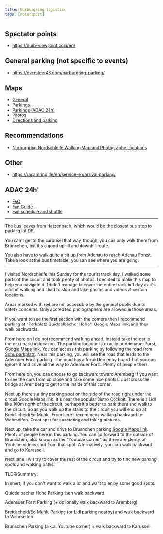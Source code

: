 ```yaml
---
title: Nurburgring logistics
tags: [motorsport]
---
```


## Spectator points
* https://nurb-viewpoint.com/en/

## General parking (not specific to events)
* https://oversteer48.com/nurburgring-parking/

## Maps
* [General](https://www.nuerburgring-langstrecken-serie.de/wp-content/uploads/2018/03/streckenskizze-1.jpg)
* [Parkings](https://www.currusracing.com/plans/plan-parkings-nurburgring.pdf)
* [Parkings (ADAC 24h)](https://www.24h-rennen.de/parkplaetze-am-nuerburgring/)
* [Photos](https://www.reddit.com/media?url=https%3A%2F%2Fpreview.redd.it%2Fnurburgring-nordschleife-walking-map-and-photography-v0-y49m16qjdnqb1.jpg)
* [Directions and parking](https://nuerburgring.de/info/nuerburgring/parking?locale=en)

## Recommendations
* [Nurburgring Nordschleife Walking Map and Photography Locations](https://www.reddit.com/r/nurburgring/comments/16swm3g/comment/k2br1wk/)

## Other
* https://radamring.de/en/service-en/arrival-parking/

## ADAC 24h'
* [FAQ](https://www.24h-rennen.de/ticket-faq/#1746436914049-1797d337-5cb8)
* [Fan Guide](https://www.24h-rennen.de/fan-guide-2025-online-lesen/)
* [Fan schedule and shuttle](https://www.24h-rennen.de/fan-zeitplan)

---

The bus leaves from Hatzenbach, which would be the closest bus stop to parking lot D9.

You can't get to the carousel that way, though; you can only walk there from Brünnchen, but it's a good uphill and downhill route.

You also have to walk quite a bit up from Adenau to reach Adenau Forest.
Take a look at the bus timetable; you can see where you are going.

---

I visited Nordschleife this Sunday for the tourist track day. I walked some parts of the circuit and took plenty of photos. I decided to make this map to help you navigate it. I didn't manage to cover the entire track in 1 day as it's a lot of walking and I had to stop and take photos and videos at certain locations.

Areas marked with red are not accessible by the general public due to safety concerns. Only accredited photographers are allowed in those areas.

If you want to see the first section with the corners then I recommend parking at "Parkplatz Quiddelbacher Höhe", [Google Maps link](https://maps.app.goo.gl/XBTVfzWZLTuzZvoq6), and then walk backwards.

From here on I do not recommend walking ahead, instead take the car to the next parking location. The parking location is exactly at Adenauer Forst, [Google Maps link](https://maps.app.goo.gl/Ujh1b5SsgtQyfPCm9). You can access this parking by following the road from [Schulparkplatz](https://maps.app.goo.gl/XNGKB69WrXYV1dCd7). Near this parking, you will see the road that leads to the Adenauer Forst parking. The road has a forbidden entry board, but you can ignore it and drive all the way to Adenauer Forst. Plenty of people there.

From here on, you can choose to go backward toward Aremberg if you want to see the cars from up close and take some nice photos. Just cross the bridge at Aremberg to get to the inside of this corner.

Next up there's a tiny parking spot on the side of the road right under the circuit [Google Maps link](https://maps.app.goo.gl/QYr8qEnGKdXRFLp28). It's near the popular [Bistro Cockpit](https://maps.app.goo.gl/GdRxzYetyjCMM9Lr7). There is a [Lidl](https://maps.app.goo.gl/irCKijRDuMkMhtrB9) like 100m north of the circuit, perhaps it's better to park there and walk to the circuit. So as you walk up the stairs to the circuit you will end up at Breidscheid/Ex-Muhle.
From here I recommend walking backward to Wehrseifen. Great spot for spectating and taking pictures.

Next up, take the car and drive to Brunnchen parking [Google Maps link](https://maps.app.goo.gl/iLNHbEvJJZYDTxTs6). Plenty of people here in this parking. You can go forward to the outside of Brunnchen, also known as the "Youtube corner" as there are plenty of Youtube videos shot from that spot.
Alternatively, you can walk backward and go to Karussell.

Next time I will try to cover the rest of the circuit and try to find new parking spots and walking paths.

TLDR/Summary:

In short, if you don't want to walk a lot and want to enjoy some good spots:

Quiddelbacher Hohe Parking then walk backward

Adenauer Forst Parking (+ optionally walk backward to Aremberg)

Breidscheid/Ex-Muhle Parking (or Lidl parking nearby) and walk backward to Wehrseifen

Brunnchen Parking (a.k.a. Youtube corner) + walk backward to Karussell.
